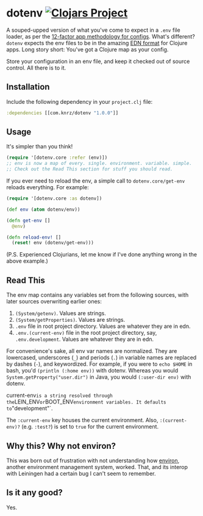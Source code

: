 # dotenv [![Clojars Project](https://img.shields.io/clojars/v/com.knrz/dotenv.svg)](https://clojars.org/com.knrz/dotenv)

A souped-upped version of what you've come to expect in a `.env` file loader, as per the [12-factor app methodology for configs](http://12factor.net/config). What's different? `dotenv` expects the env files to be in the amazing [EDN format](https://github.com/edn-format/edn) for Clojure apps. Long story short: You've got a Clojure map as your config.

Store your configuration in an env file, and keep it checked out of source control. All there is to it.

## Installation

Include the following dependency in your `project.clj` file:

```clojure
:dependencies [[com.knrz/dotenv "1.0.0"]]
```

## Usage

It's simpler than you think!

```clojure
(require '[dotenv.core :refer (env)])
;; env is now a map of every. single. environment. variable. simple.
;; Check out the Read This section for stuff you should read.
```

If you ever need to reload the env, a simple call to `dotenv.core/get-env` reloads everything. For example:

```clojure
(require '[dotenv.core :as dotenv])

(def env (atom dotenv/env))

(defn get-env []
  @env)

(defn reload-env! []
  (reset! env (dotenv/get-env)))
```

(P.S. Experienced Clojurians, let me know if I've done anything wrong in the above example.)

## Read This

The env map contains any variables set from the following sources, with later sources overwriting earlier ones:

1. `(System/getenv)`. Values are strings.
2. `(System/getProperties)`. Values are strings.
3. `.env` file in root project directory. Values are whatever they are in edn.
4. `.env.(current-env)` file in the root project directory, say, `.env.development`. Values are whatever they are in edn.

For convenience's sake, all env var names are normalized. They are lowercased, underscores (`_`) and periods (`.`) in variable names are replaced by dashes (`-`), and keywordized. For example, if you were to `echo $HOME` in bash, you'd `(println (:home env))` with dotenv. Whereas you would `System.getProperty("user.dir")` in Java, you would `(:user-dir env)` with dotenv.

current-env` is a string resolved through the `LEIN_ENV` or `BOOT_ENV` environment variables. It defaults to `"development"`.

The `:current-env` key houses the current environment. Also, `:(current-env)?` (e.g. `:test?`) is set to `true` for the current environment.

## Why this? Why not environ?

This was born out of frustration with not understanding how [environ](https://github.com/weavejester/environ), another environment management system, worked. That, and its interop with Leiningen had a certain bug I can't seem to remember.

## Is it any good?

Yes.

